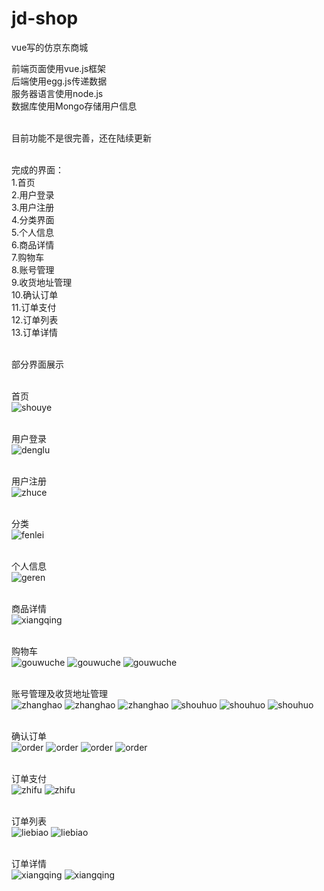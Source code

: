 # jd-shop
vue写的仿京东商城

前端页面使用vue.js框架</br>
后端使用egg.js传递数据</br>
服务器语言使用node.js</br>
数据库使用Mongo存储用户信息</br></br>

目前功能不是很完善，还在陆续更新</br></br>

完成的界面：</br>
1.首页</br>
2.用户登录</br>
3.用户注册</br>
4.分类界面</br>
5.个人信息</br>
6.商品详情</br>
7.购物车</br>
8.账号管理</br>
9.收货地址管理</br>
10.确认订单</br>
11.订单支付</br>
12.订单列表</br>
13.订单详情</br></br>

部分界面展示</br></br>

首页</br>
![shouye](https://github.com/Leesssssssss/jd-shop/raw/master/Screenshots/1.png)</br></br>

用户登录</br>
![denglu](https://github.com/Leesssssssss/jd-shop/raw/master/Screenshots/3.png)</br></br>

用户注册</br>
![zhuce](https://github.com/Leesssssssss/jd-shop/raw/master/Screenshots/4.png)</br></br>

分类</br>
![fenlei](https://github.com/Leesssssssss/jd-shop/raw/master/Screenshots/2.png)</br></br>

个人信息</br>
![geren](https://github.com/Leesssssssss/jd-shop/raw/master/Screenshots/5.png)</br></br>

商品详情</br>
![xiangqing](https://github.com/Leesssssssss/jd-shop/raw/master/Screenshots/6.png)</br></br>

购物车</br>
![gouwuche](https://github.com/Leesssssssss/jd-shop/raw/master/Screenshots/7.png)
![gouwuche](https://github.com/Leesssssssss/jd-shop/raw/master/Screenshots/8.png)
![gouwuche](https://github.com/Leesssssssss/jd-shop/raw/master/Screenshots/9.png)</br></br>

账号管理及收货地址管理</br>
![zhanghao](https://github.com/Leesssssssss/jd-shop/raw/master/Screenshots/10.png)
![zhanghao](https://github.com/Leesssssssss/jd-shop/raw/master/Screenshots/11.png)
![zhanghao](https://github.com/Leesssssssss/jd-shop/raw/master/Screenshots/12.png)
![shouhuo](https://github.com/Leesssssssss/jd-shop/raw/master/Screenshots/13.png)
![shouhuo](https://github.com/Leesssssssss/jd-shop/raw/master/Screenshots/14.png)
![shouhuo](https://github.com/Leesssssssss/jd-shop/raw/master/Screenshots/15.png)</br></br>

确认订单</br>
![order](https://github.com/Leesssssssss/jd-shop/raw/master/Screenshots/16.png)
![order](https://github.com/Leesssssssss/jd-shop/raw/master/Screenshots/17.png)
![order](https://github.com/Leesssssssss/jd-shop/raw/master/Screenshots/18.png)
![order](https://github.com/Leesssssssss/jd-shop/raw/master/Screenshots/19.png)</br></br>

订单支付</br>
![zhifu](https://github.com/Leesssssssss/jd-shop/raw/master/Screenshots/20.png)
![zhifu](https://github.com/Leesssssssss/jd-shop/raw/master/Screenshots/21.png)</br></br>

订单列表</br>
![liebiao](https://github.com/Leesssssssss/jd-shop/raw/master/Screenshots/22.png)
![liebiao](https://github.com/Leesssssssss/jd-shop/raw/master/Screenshots/23.png)</br></br>

订单详情</br>
![xiangqing](https://github.com/Leesssssssss/jd-shop/raw/master/Screenshots/24.png)
![xiangqing](https://github.com/Leesssssssss/jd-shop/raw/master/Screenshots/25.png)</br></br>

